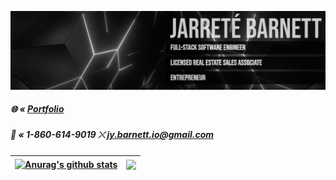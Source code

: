 ![Banner](https://github.com/jarretebarnett/jarretebarnett/blob/main/widebanner.png)
##### 🌐 « <a href="https://jarretebarnett.github.io">Portfolio</a>
##### 📱 « 1-860-614-9019 ⤬ jy.barnett.io@gmail.com
| <a href="https://github.com/anuraghazra/github-readme-stats"><img align="center" src="https://github-readme-stats.vercel.app/api?username=jarretebarnett&hide=stars&show_icons=true&theme=algolia" alt="Anurag's github stats" /></a> | <a href="https://github.com/anuraghazra/github-readme-stats"><img align="center" src="https://github-readme-stats.vercel.app/api/top-langs/?username=jarretebarnett&layout=compact&theme=algolia" /></a> |
| ------------- | ------------- |
